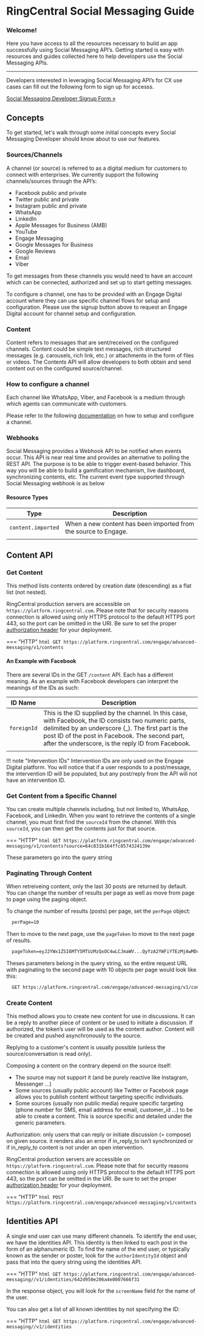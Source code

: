 # RingCentral Social Messaging Guide

<div class="jumbotron pt-1">
  <h3 class="display-5">Welcome!</h3>
  <p class="lead">Here you have access to all the resources necessary to build an app successfully using Social Messaging API’s. Getting started is easy with resources and guides collected here to help developers use the Social Messaging APIs.</p>
  <!--<hr class="my-4">
  <p>The following Quick Start Guides have been created to assist developers in getting started in each of our major APIs:</p>
  <ul>
    <li><a href="./interactions/quick-start/">List Threads</a> using our <strong>Interaction API</strong>.</li> 
    <li><a href="./routing/quick-start/">List Agent Tasks</a> using our <strong>Routing API</strong>.</li> 
  </ul>
  -->
  <!--<p>Not a programmer? <a href="./basics/explorer/">Try out the API with no programming</a>.</p>-->
  <hr class="my-4">
  <p>Developers interested in leveraging Social Messaging API’s for CX use cases can fill out the following form to sign up for accesss.</p>

  <p><a class="btn btn-primary" href="https://docs.google.com/forms/d/e/1FAIpQLSdj2nC4VA2ppfdYJA4-BNAsgnElrU2eiNdhXeieZmvERpjPXA/viewform">Social Messaging Developer Signup Form &raquo;</a></p>
</div>

## Concepts

To get started, let's walk through some initial concepts every Social Messaging Developer should know about to use our features.

### Sources/Channels

A channel (or source) is referred to as a digital medium for customers to connect with enterprises. We currently support the following channels/sources through the API’s:

* Facebook public and private
* Twitter public and private
* Instagram public and private
* WhatsApp
* LinkedIn
* Apple Messages for Business (AMB)
* YouTube
* Engage Messaging
* Google Messages for Business
* Google Reviews
* Email
* Viber

To get messages from these channels you would need to have an account which can be connected, authorized and set up to start getting messages.

To configure a channel, one has to be provided with an Engage Digital account where they can use specific channel flows for setup and configuration.  Please use the signup button above to request an Engage Digital account for channel setup and configuration.

### Content

Content refers to messages that are sent/received on the configured channels. Content could be simple text messages, rich structured messages (e.g. carousels, rich link, etc.) or attachments in the form of files or videos. The Contents API will allow developers to both obtain and send content out on the configured source/channel.

### How to configure a channel

Each channel like WhatsApp, Viber, and Facebook is a medium through which agents can communicate with customers.

Please refer to the following [documentation](https://support.ringcentral.com/engagedigital/admin/configure-entry-points.html) on how to setup and configure a channel.

### Webhooks

Social Messaging provides a Webhook API to be notified when events occur. This API is near real time and provides an alternative to polling the REST API. The purpose is to be able to trigger event-based behavior. This way you will be able to build a gamification mechanism, live dashboard, synchronizing contents, etc. The current event type supported through Social Messaging webhook is as below

#### Resource Types

|Type|Description|
|-|-|
|`content.imported`|When a new content has been imported from the source to Engage.|
|||

## Content API

### Get Content

This method lists contents ordered by creation date (descending) as a flat list (not nested).

RingCentral production servers are accessible on `https://platform.ringcentral.com`. Please note that for security reasons connection is allowed using only HTTPS protocol to the default HTTPS port 443, so the port can be omitted in the URI.
Be sure to set the proper [authorization header](https://developers.ringcentral.com/guide/authentication/auth-code-flow#step-4-make-your-api-calls) for your deployment.

=== "HTTP"
    ```html
    GET https://platform.ringcentral.com/engage/advanced-messaging/v1/contents
    ```

#### An Example with Facebook

There are several IDs in the GET `/content` API. Each has a different meaning. As an example with Facebook developers can interpret the meanings of the IDs as such:

|ID Name|Description|
|-|-|
|`foreignId`|This is the ID supplied by the channel. In this case, with Facebook, the ID consists two numeric parts, delimited by an underscore (_). The first part is the post ID of the post in Facebook. The second part, after the underscore, is the reply ID from Facebook.|
|||

!!! note "Intervention IDs"
    Intervention IDs are only used on the Engage Digital platform. You will notice that if a user responds to a post/message, the intervention ID will be populated, but any post/reply from the API will not have an intervention ID.

### Get Content from a Specific Channel

You can create multiple channels including, but not limited to, WhatsApp, Facebook, and LinkedIn. When you want to retrieve the contents of a single channel, you must first find the `sourceId` from the channel. With this `sourceId`, you can then get the contents just for that source.

=== "HTTP"
    ```html
    GET https://platform.ringcentral.com/engage/advanced-messaging/v1/contents?source=64c831b164ffc8574324139e
    ```

These parameters go into the query string

### Paginating Through Content

When retreiveing content, only the last 30 posts are returned by default. You can change the number of results per page as well as move from page to page using the paging object.

To change the number of results (posts) per page, set the `perPage` object:
```html
  perPage=10
```

Then to move to the next page, use the `pageToken` to move to the next page of results.
```html
  pageToken=eyJ2YWx1ZSI6MTY5MTUzMzQxOC4wLCJmaWV...QyYzA2YWFiYTEzMjAwMDczNDgyNjUifQ==
```

Theses parameters belong in the query string, so the entire request URL with paginating to the second page with 10 objects per page would look like this:
```html
  GET https://platform.ringcentral.com/engage/advanced-messaging/v1/contents?perPage=10&pageToken=eyJ2YWx1ZSI6MTY5MTUzMzQxOC4wLCJmaWV...QyYzA2YWFiYTEzMjAwMDczNDgyNjUifQ==
```

### Create Content

This method allows you to create new content for use in discussions. It can be a reply to another piece of content or be used to initiate a discussion. If authorized, the token’s user will be used as the content author. Content will be created and pushed asynchronously to the source.

Replying to a customer's content is usually possible (unless the source/conversation is read only).

Composing a content on the contrary depend on the source itself:

* The source may not support it (and be purely reactive like Instagram, Messenger ...)
* Some sources (usually public account) like Twitter or Facebook page allows you to publish content without targeting specific individuals.
* Some sources (usually non public media) require specific targeting (phone number for SMS, email address for email, customer_id ...) to be able to create a content. This is source specific and detailed under the generic parameters.

Authorization​: only users that can reply or initiate discussion (= compose) on given source. it renders also an error if in_reply_to isn’t synchronized or if in_reply_to content is not under an ​open intervention.

RingCentral production servers are accessible on `https://platform.ringcentral.com`. Please note that for security reasons connection is allowed using only HTTPS protocol to the default HTTPS port 443, so the port can be omitted in the URI.
Be sure to set the proper [authorization header](https://developers.ringcentral.com/guide/authentication/auth-code-flow#step-4-make-your-api-calls) for your deployment.

=== "HTTP"
    ```html
    POST https://platform.ringcentral.com/engage/advanced-messaging/v1/contents
    ```

## Identities API

A single end user can use many different channels. To identify the end user, we have the identities API. This identity is then linked to each post in the form of an alphanumeric ID. To find the name of the end user, or typically known as the sender or poster, look for the `authorIdentityId` object and pass that into the query string using the identities API.

=== "HTTP"
    ```html
    GET https://platform.ringcentral.com/engage/advanced-messaging//v1/identities/642d950e206a4e0007666f31
    ```


In the response object, you will look for the `screenName` field for the name of the user.

You can also get a list of all known identities by not specifying the ID:

=== "HTTP"
    ```html
    GET https://platform.ringcentral.com/engage/advanced-messaging//v1/identities
    ```
